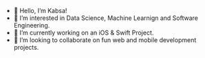 - 👋 Hello, I’m Kabsa!
- 👀 I’m interested in Data Science, Machine Learnign and Software Engineering.  
- 🌱 I’m currently working on an iOS & Swift Project.
- 💞️ I’m looking to collaborate on fun web and mobile development projects.  
  
    
<!--- 
KabsaA/KabsaA is a ✨ special ✨ repository because its `README.md` (this file) appears on your GitHub profile.
You can click the Preview link to take a look at your changes.     
--->  
 
